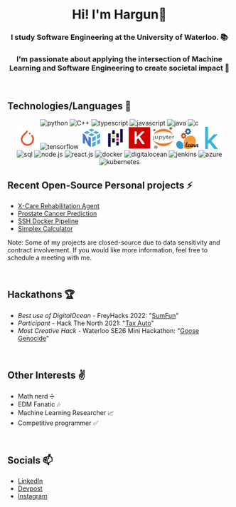 <div align='center'>

# Hi! I'm Hargun👋

### I study Software Engineering at the University of Waterloo. 📚

### I'm passionate about applying the intersection of Machine Learning and Software Engineering to create societal impact 🤖

</div>

</br>

## Technologies/Languages 📑

<div align="center">

<img src="./icons/python.png" alt="python" width="50rem" height="50rem" />
<img src="./icons/cpp.png" alt="C++" width="50rem" height="50rem" />
<img src="./icons/typescript.png" alt="typescript" width="50rem" height="50rem" />
<img src="./icons/JavaScript-logo.png" alt="javascript" width="50rem" height="50rem" />
<img src="./icons/java.png" alt="java" width="50rem" height="50rem" />
<img src="./icons/c.png" alt="c" width="50rem" height="50rem" />

<br>

<img src="./icons/pytorch.png" alt="pytorch" width="50rem" height="50rem" />
<img src="./icons/tensorflow.png" alt="tensorflow" width="50rem" height="50rem" />
<img src="./icons/numpy.png" alt="numpy" width="50rem" height="50rem" />
<img src="./icons/pandas.png" alt="pandas" width="50rem" height="50rem" />
<img src="./icons/keras.png" alt="keras" width="50rem" height="50rem" />
<img src="./icons/jupyter.png" alt="jupyter" width="50rem" height="50rem" />
<img src="./icons/sklearn.png" alt="sklearn" width="50rem" height="50rem" />
<img src="./icons/kaggle.png" alt="kaggle" width="50rem" height="50rem" />

<br>

<img src="./icons/sql.png" alt="sql" width="50rem" height="50rem" />
<img src="./icons/nodejs.png" alt="node.js" width="50rem" height="50rem" />
<img src="./icons/logo-react-icon.png" alt="react.js" width="50rem" height="50rem" />
<img src="./icons/docker.png" alt="docker" width="50rem" height="50rem" />
<img src="./icons/digitalocean.png" alt="digitalocean" width="50rem" height="50rem" />
<img src="./icons/jenkins.png" alt="jenkins" width="50rem" height="50rem" />
<img src="./icons/azure.png" alt="azure" width="50rem" height="50rem" />
<img src="./icons/kubernetes.png" alt="kubernetes" width="50rem" height="50rem" />

</div>


## Recent Open-Source Personal projects ⚡

- [X-Care Rehabilitation Agent](https://github.com/WAT-ai/X-Ray-Tooling)
- [Prostate Cancer Prediction](https://github.com/WAT-ai/medical-image-processing)
- [SSH Docker Pipeline](https://github.com/zrwaite/SSHDockerPipeline)
- [Simplex Calculator](https://github.com/hargunmujral/Simplex-Calculator)


Note: Some of my projects are closed-source due to data sensitivity and contract involvement. If you would like more information, feel free to schedule a meeting with me.

</br>

## Hackathons 🏆

- _Best use of DigitalOcean_ - FreyHacks 2022: "[SumFun](https://devpost.com/software/sumfun)"
- _Participant_ - Hack The North 2021: "[Tax Auto](https://devpost.com/software/tax-auto)"
- _Most Creative Hack_ - Waterloo SE26 Mini Hackathon: "[Goose Genocide](https://devpost.com/software/goose-genocide)"

</br>

## Other Interests ✌️

- Math nerd ➗
- EDM Fanatic 🎶
- Machine Learning Researcher 📈
- Competitive programmer ✅

</br>

## Socials 📫

- [LinkedIn](https://www.linkedin.com/in/hargun-mujral/)
- [Devpost](https://devpost.com/hargunmujral)
- [Instagram](https://www.instagram.com/hargun.mu/)
